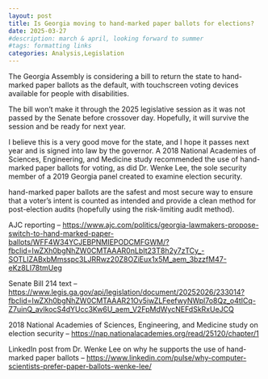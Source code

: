 ```yaml
---
layout: post
title: Is Georgia moving to hand-marked paper ballots for elections?
date: 2025-03-27
#description: march & april, looking forward to summer
#tags: formatting links
categories: Analysis,Legislation
---
```


The Georgia Assembly is considering a bill to return the state to hand-marked paper ballots as the default, with touchscreen voting devices available for people with disabilities.

The bill won’t make it through the 2025 legislative session as it was not passed by the Senate before crossover day. Hopefully, it will survive the session and be ready for next year.

I believe this is a very good move for the state, and I hope it passes next year and is signed into law by the governor. A 2018 National Academies of Sciences, Engineering, and Medicine study recommended the use of hand-marked paper ballots for voting, as did Dr. Wenke Lee, the sole security member of a 2019 Georgia panel created to examine election security.

hand-marked paper ballots are the safest and most secure way to ensure that a voter’s intent is counted as intended and provide a clean method for post-election audits (hopefully using the risk-limiting audit method).

AJC reporting – <https://www.ajc.com/politics/georgia-lawmakers-propose-switch-to-hand-marked-paper-ballots/WFF4W34YCJEBPNMIEPODCMFGWM/?fbclid=IwZXh0bgNhZW0CMTAAAR0nLbIt23T8h2y7zTCy_-SOTLIZABxbMmsspc3LJRRwz20Z8OZiEux1x5M_aem_3bzzfM47-eKz8LI78tmUeg>

Senate Bill 214 text – <https://www.legis.ga.gov/api/legislation/document/20252026/233014?fbclid=IwZXh0bgNhZW0CMTAAAR21Ov5iwZLFeefwyNWpl7o8Qz_o4tICq-Z7uinQ_avlkocS4dYUcc3Kw6U_aem_V2FpMdWycNEFdSkRxUeJCQ>

2018 National Academies of Sciences, Engineering, and Medicine study on election security – <https://nap.nationalacademies.org/read/25120/chapter/1>

LinkedIn post from Dr. Wenke Lee on why he supports the use of hand-marked paper ballots – <https://www.linkedin.com/pulse/why-computer-scientists-prefer-paper-ballots-wenke-lee/>